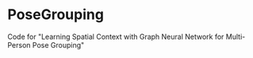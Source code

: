 # PoseGrouping
Code for "Learning Spatial Context with Graph Neural Network for Multi-Person Pose Grouping"
